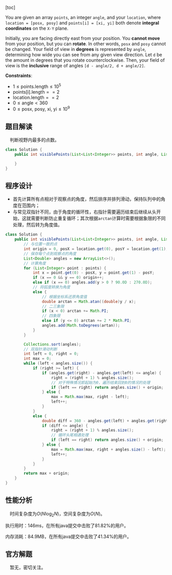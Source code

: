 [toc]

You are given an array `points`, an integer `angle`, and your `location`, where `location = [posx, posy]` and `points[i] = [xi, yi]` both denote **integral coordinates** on the `X-Y` plane.

Initially, you are facing directly east from your position. You **cannot move** from your position, but you can **rotate**. In other words, `posx` and `posy` cannot be changed. Your field of view in **degrees** is represented by `angle`, determining how wide you can see from any given view direction. Let `d` be the amount in degrees that you rotate counterclockwise. Then, your field of view is the **inclusive** range of angles `[d - angle/2, d + angle/2]`.



**Constraints**:

* $1 \le \text{points.length} \le 10^5$
* $\text{points[i].length} == 2$
* $\text{location.length} == 2$
* $0 \le \text{angle} < 360$
* $0 \le \text{posx, posy, xi, yi} \le 10^9$



## 题目解读

&emsp;判断视野内最多的点数。

```java
class Solution {
    public int visiblePoints(List<List<Integer>> points, int angle, List<Integer> location) {

    }
}
```

## 程序设计

* 首先计算所有点相对于观察点的角度，然后排序并排列滑动，保持队列中的角度在范围内；
* 与常见双指针不同，由于角度的循环性，右指针需要遍历结束后继续从头开始，这就需要判断防止重复循环；其次根据`arctan`计算时需要根据象限的不同处理，然后转为角度值。

```java
class Solution {
    public int visiblePoints(List<List<Integer>> points, int angle, List<Integer> location) {
        // 与位置一致的点
        int origin = 0, posX = location.get(0), posY = location.get(1);
        // 保存每个点到观察点的角度
        List<Double> angles = new ArrayList<>();
        // 计算角度
        for (List<Integer> point : points) {
            int x = point.get(0) - posX, y = point.get(1) - posY;
            if (x == 0 && y == 0) origin++;
            else if (x == 0) angles.add(y > 0 ? 90.0D : 270.0D);
            // 将弧度转换为角度
            else {
                // 根据坐标系还原角度值
                double arctan = Math.atan((double)y / x);
                // 二三象限
                if (x < 0) arctan += Math.PI;
                // 四象限
                else if (y <= 0) arctan += 2 * Math.PI;
                angles.add(Math.toDegrees(artan));
            }
        }

        Collections.sort(angles);
        // 双指针滑动判断
        int left = 0, right = 0;
        int max = 0;
        while (left < angles.size()) {
            if (right >= left) {
                if (angles.get(right) - angles.get(left) <= angle) {
                    right = (right + 1) % angles.size();
                    // 对于特殊情况即起始为0，遍历结束回到0的情况的处理
                    if (left == right) return angles.size() + origin;
                } else {
                    max = Math.max(max, right - left);
                    left++;
                }
            }
            else {
                double diff = 360 - angles.get(left) + angles.get(right);
                if (diff <= angle) {
                    right = (right + 1) % angles.size();
                    // 循环头尾相遇处理
                    if (left == right) return angles.size() + origin;
                } else {
                    max = Math.max(max, right + angles.size() - left);
                    left++;
                }
            }
        }
        return max + origin;
    }
}
```

## 性能分析

&emsp;时间复杂度为$O(N\log_2N)$，空间复杂度为$O(N)$。

执行用时：146ms，在所有java提交中击败了81.82%的用户。

内存消耗：84.9MB，在所有java提交中击败了41.34%的用户。

## 官方解题

&emsp;暂无，密切关注。